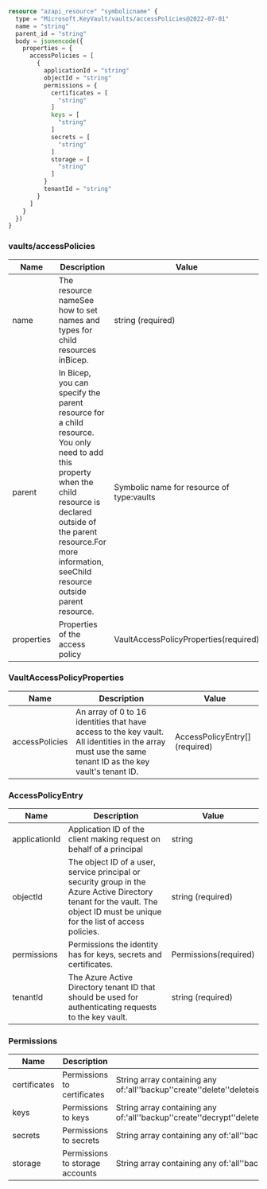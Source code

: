 ```terraform
resource "azapi_resource" "symbolicname" {
  type = "Microsoft.KeyVault/vaults/accessPolicies@2022-07-01"
  name = "string"
  parent_id = "string"
  body = jsonencode({
    properties = {
      accessPolicies = [
        {
          applicationId = "string"
          objectId = "string"
          permissions = {
            certificates = [
              "string"
            ]
            keys = [
              "string"
            ]
            secrets = [
              "string"
            ]
            storage = [
              "string"
            ]
          }
          tenantId = "string"
        }
      ]
    }
  })
}

```

### vaults/accessPolicies

| Name | Description | Value |
|-|-|-|
| name | The resource nameSee how to set names and types for child resources inBicep. | string (required) |
| parent | In Bicep, you can specify the parent resource for a child resource. You only need to add this property when the child resource is declared outside of the parent resource.For more information, seeChild resource outside parent resource. | Symbolic name for resource of type:vaults |
| properties | Properties of the access policy | VaultAccessPolicyProperties(required) |


### VaultAccessPolicyProperties

| Name | Description | Value |
|-|-|-|
| accessPolicies | An array of 0 to 16 identities that have access to the key vault. All identities in the array must use the same tenant ID as the key vault's tenant ID. | AccessPolicyEntry[] (required) |


### AccessPolicyEntry

| Name | Description | Value |
|-|-|-|
| applicationId | Application ID of the client making request on behalf of a principal | string |
| objectId | The object ID of a user, service principal or security group in the Azure Active Directory tenant for the vault. The object ID must be unique for the list of access policies. | string (required) |
| permissions | Permissions the identity has for keys, secrets and certificates. | Permissions(required) |
| tenantId | The Azure Active Directory tenant ID that should be used for authenticating requests to the key vault. | string (required) |


### Permissions

| Name | Description | Value |
|-|-|-|
| certificates | Permissions to certificates | String array containing any of:'all''backup''create''delete''deleteissuers''get''getissuers''import''list''listissuers''managecontacts''manageissuers''purge''recover''restore''setissuers''update' |
| keys | Permissions to keys | String array containing any of:'all''backup''create''decrypt''delete''encrypt''get''getrotationpolicy''import''list''purge''recover''release''restore''rotate''setrotationpolicy''sign''unwrapKey''update''verify''wrapKey' |
| secrets | Permissions to secrets | String array containing any of:'all''backup''delete''get''list''purge''recover''restore''set' |
| storage | Permissions to storage accounts | String array containing any of:'all''backup''delete''deletesas''get''getsas''list''listsas''purge''recover''regeneratekey''restore''set''setsas''update' |



